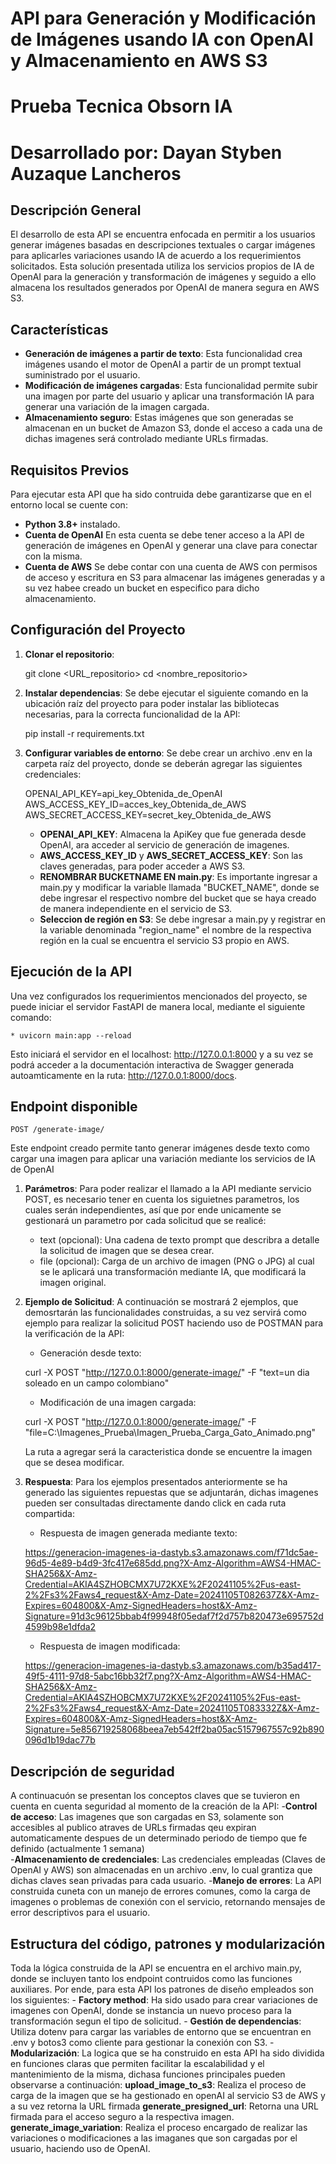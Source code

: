 # API para Generación y Modificación de Imágenes usando IA con OpenAI y Almacenamiento en AWS S3
# Prueba Tecnica Obsorn IA
# Desarrollado por: Dayan Styben Auzaque Lancheros

## Descripción General
El desarrollo de esta API se encuentra enfocada en permitir a los usuarios generar imágenes basadas en descripciones textuales o cargar imágenes para aplicarles variaciones usando IA de acuerdo a los requerimientos solicitados. Esta solución presentada utiliza los servicios propios de IA de OpenAI para la generación y transformación de imágenes y seguido a ello almacena los resultados generados por OpenAI de manera segura en AWS S3. 

## Características
- **Generación de imágenes a partir de texto**: Esta funcionalidad crea imágenes usando el motor de OpenAI a partir de un prompt textual suministrado por el usuario.
- **Modificación de imágenes cargadas**: Esta funcionalidad permite subir una imagen por parte del usuario y aplicar una transformación IA para generar una variación de la imagen cargada.
- **Almacenamiento seguro**: Estas imágenes que son generadas se almacenan en un bucket de Amazon S3, donde el acceso a cada una de dichas imagenes será controlado mediante URLs firmadas.

## Requisitos Previos
Para ejecutar esta API que ha sido contruida debe garantizarse que en el entorno local se cuente con:
- **Python 3.8+** instalado.
- **Cuenta de OpenAI** En esta cuenta se debe tener acceso a la API de generación de imágenes en OpenAI y generar una clave para conectar con la misma.
- **Cuenta de AWS** Se debe contar con una cuenta de AWS con permisos de acceso y escritura en S3 para almacenar las imágenes generadas y a su vez habee creado un bucket en especifico para dicho almacenamiento.

## Configuración del Proyecto
1. **Clonar el repositorio**:

   git clone <URL_repositorio>
   cd <nombre_repositorio>

2. **Instalar dependencias**: Se debe ejecutar el siguiente comando en la ubicación raíz del proyecto para poder instalar las bibliotecas necesarias, para la correcta funcionalidad de la API:

    pip install -r requirements.txt

3. **Configurar variables de entorno**: Se debe crear un archivo .env en la carpeta raíz del proyecto, donde se deberán agregar las siguientes credenciales:

    OPENAI_API_KEY=api_key_Obtenida_de_OpenAI
    AWS_ACCESS_KEY_ID=acces_key_Obtenida_de_AWS
    AWS_SECRET_ACCESS_KEY=secret_key_Obtenida_de_AWS

    - **OPENAI_API_KEY**: Almacena la ApiKey que fue generada desde OpenAI, ara acceder al servicio de generación de imagenes.
    - **AWS_ACCESS_KEY_ID** y **AWS_SECRET_ACCESS_KEY**: Son las claves generadas, para poder acceder a AWS S3.
    - **RENOMBRAR BUCKETNAME EN main.py**: Es importante ingresar a main.py y modificar la variable llamada "BUCKET_NAME", donde se debe ingresar el respectivo nombre del bucket que se haya creado de manera independiente en el servicio de S3.
    - **Seleccion de región en S3**: Se debe ingresar a main.py y registrar en la variable denominada "region_name" el nombre de la respectiva región en la cual se encuentra el servicio S3 propio en AWS.

## Ejecución de la API
Una vez configurados los requerimientos mencionados del proyecto, se puede iniciar el servidor FastAPI de manera local, mediante el siguiente comando:

    * uvicorn main:app --reload

Esto iniciará el servidor en el localhost: http://127.0.0.1:8000 y a su vez se podrá acceder a la documentación interactiva de Swagger generada autoamticamente en la ruta: http://127.0.0.1:8000/docs.

## Endpoint disponible

    POST /generate-image/

Este endpoint creado permite tanto generar imágenes desde texto como cargar una imagen para aplicar una variación mediante los servicios de IA de OpenAI

1. **Parámetros**: Para poder realizar el llamado a la API mediante servicio POST, es necesario tener en cuenta los siguietnes parametros, los cuales serán independientes, así que por ende unicamente se gestionará un parametro por cada solicitud que se realicé:

    - text (opcional): Una cadena de texto prompt que describra a detalle la solicitud de imagen que se desea crear.
    - file (opcional): Carga de un archivo de imagen (PNG o JPG) al cual se le aplicará una transformación mediante IA, que modificará la imagen original.

2. **Ejemplo de Solicitud**: A continuación se mostrará 2 ejemplos, que demosrtarán las funcionalidades construidas, a su vez servirá como  ejemplo para realizar la solicitud POST haciendo uso de POSTMAN para la verificación de la API:

    * Generación desde texto:

    curl -X POST "http://127.0.0.1:8000/generate-image/" -F "text=un dia soleado en un campo colombiano"

    * Modificación de una imagen cargada:

    curl -X POST "http://127.0.0.1:8000/generate-image/" -F "file=C:\Imagenes_Prueba\Imagen_Prueba_Carga_Gato_Animado.png"

    La ruta a agregar será la caracteristica donde se encuentre la imagen que se desea modificar.

3. **Respuesta**: Para los ejemplos presentados anteriormente se ha generado las siguientes repuestas que se adjuntarán, dichas imagenes pueden ser consultadas directamente dando click en cada ruta compartida:

    * Respuesta de imagen generada mediante texto:

    https://generacion-imagenes-ia-dastyb.s3.amazonaws.com/f71dc5ae-96d5-4e89-b4d9-3fc417e685dd.png?X-Amz-Algorithm=AWS4-HMAC-SHA256&X-Amz-Credential=AKIA4SZHOBCMX7U72KXE%2F20241105%2Fus-east-2%2Fs3%2Faws4_request&X-Amz-Date=20241105T082637Z&X-Amz-Expires=604800&X-Amz-SignedHeaders=host&X-Amz-Signature=91d3c96125bbab4f99948f05edaf7f2d757b820473e695752d4599b98e1dfda2

    * Respuesta de imagen modificada:

    https://generacion-imagenes-ia-dastyb.s3.amazonaws.com/b35ad417-49f5-4111-97d8-5abc16bb32f7.png?X-Amz-Algorithm=AWS4-HMAC-SHA256&X-Amz-Credential=AKIA4SZHOBCMX7U72KXE%2F20241105%2Fus-east-2%2Fs3%2Faws4_request&X-Amz-Date=20241105T083332Z&X-Amz-Expires=604800&X-Amz-SignedHeaders=host&X-Amz-Signature=5e856719258068beea7eb542ff2ba05ac5157967557c92b890096d1b19dac77b
    
## Descripción de seguridad
A continuacuón se presentan los conceptos claves que se tuvieron en cuenta en cuenta  seguridad al momento de la creación de la API:
    -**Control de acceso**: Las imagenes que son cargadas en S3, solamente son accesibles al publico atraves de URLs firmadas qeu expiran automaticamente despues de un determinado periodo de tiempo que fe definido (actualmente 1 semana)  
    -**Almacenamiento de credenciales**: Las credenciales empleadas (Claves de OpenAI y AWS) son almacenadas en un archivo .env, lo cual grantiza que dichas claves sean privadas para cada usuario.
    -**Manejo de errores**: La API construida cuneta con un manejo de errores comunes, como la carga de imagenes o problemas de conexión con el servicio, retornando mensajes de error descriptivos para el usuario.
## Estructura del código, patrones y modularización
Toda la lógica construida de la API se encuentra en el archivo main.py, donde se incluyen tanto los endpoint contruidos como las funciones auxiliares.
Por ende, para esta API los patrones de diseño empleados son los siguientes:
    - **Factory method**: Ha sido usado para crear variaciones de imagenes con OpenAI, donde se instancia un nuevo proceso para la transformación segun el tipo de solicitud.
    - **Gestión de dependencias**: Utiliza dotenv para cargar las variables de entorno que se encuentran en .env y botos3 como cliente para gestionar la conexión con S3.
    - **Modularización**: La logica que se ha construido en esta API ha sido dividida en funciones claras que permiten facilitar la escalabilidad y el mantenimiento de la misma, dichasa funciones principales pueden observarse a continuación: 
        **upload_image_to_s3**: Realiza el proceso de carga de la imagen que se ha gestionado en openAI al servicio S3 de AWS y a su vez retorna la URL firmada
        **generate_presigned_url**: Retorna una URL firmada para el acceso seguro a la respectiva imagen.
        **generate_image_variation**: Realiza el proceso encargado de realizar las variaciones o modificaciones a las imaganes que son cargadas por el usuario, haciendo uso de OpenAI.